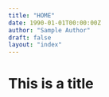 ```yaml
---
title: "HOME"
date: 1990-01-01T00:00:00Z
author: "Sample Author"
draft: false
layout: "index"
---
```


# This is a title